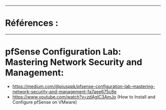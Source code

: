 ----------
# Références :
----------

# pfSense Configuration Lab: Mastering Network Security and Management: 
- https://medium.com/@piusppk/pfsense-configuration-lab-mastering-network-security-and-management-fa7aee675c8e
- https://www.youtube.com/watch?v=zdAglC3AmJo (How to Install and Configure pfSense on VMware)
